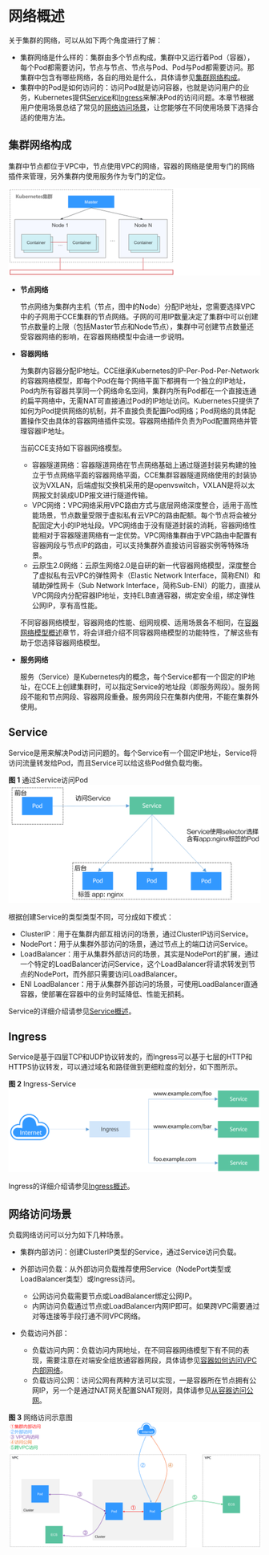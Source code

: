 # 网络概述<a name="cce_01_0010"></a>

关于集群的网络，可以从如下两个角度进行了解：

-   集群网络是什么样的：集群由多个节点构成，集群中又运行着Pod（容器），每个Pod都需要访问，节点与节点、节点与Pod、Pod与Pod都需要访问。那集群中包含有哪些网络，各自的用处是什么，具体请参见[集群网络构成](#section1131733719195)。
-   集群中的Pod是如何访问的：访问Pod就是访问容器，也就是访问用户的业务，Kubernetes提供[Service](#section1860619221134)和[Ingress](#section1248852094313)来解决Pod的访问问题。本章节根据用户使用场景总结了常见的[网络访问场景](#section1286493159)，让您能够在不同使用场景下选择合适的使用方法。

## 集群网络构成<a name="section1131733719195"></a>

集群中节点都位于VPC中，节点使用VPC的网络，容器的网络是使用专门的网络插件来管理，另外集群内使用服务作为专门的定位。

![](figures/zh-cn_image_0000001159292060.png)

-   **节点网络**

    节点网络为集群内主机（节点，图中的Node）分配IP地址，您需要选择VPC中的子网用于CCE集群的节点网络。子网的可用IP数量决定了集群中可以创建节点数量的上限（包括Master节点和Node节点），集群中可创建节点数量还受容器网络的影响，在容器网络模型中会进一步说明。

-   **容器网络**

    为集群内容器分配IP地址。CCE继承Kubernetes的IP-Per-Pod-Per-Network的容器网络模型，即每个Pod在每个网络平面下都拥有一个独立的IP地址，Pod内所有容器共享同一个网络命名空间，集群内所有Pod都在一个直接连通的扁平网络中，无需NAT可直接通过Pod的IP地址访问。Kubernetes只提供了如何为Pod提供网络的机制，并不直接负责配置Pod网络；Pod网络的具体配置操作交由具体的容器网络插件实现。容器网络插件负责为Pod配置网络并管理容器IP地址。

    当前CCE支持如下容器网络模型。

    -   容器隧道网络：容器隧道网络在节点网络基础上通过隧道封装另构建的独立于节点网络平面的容器网络平面，CCE集群容器隧道网络使用的封装协议为VXLAN，后端虚拟交换机采用的是openvswitch，VXLAN是将以太网报文封装成UDP报文进行隧道传输。
    -   VPC网络：VPC网络采用VPC路由方式与底层网络深度整合，适用于高性能场景，节点数量受限于虚拟私有云VPC的路由配额。每个节点将会被分配固定大小的IP地址段。VPC网络由于没有隧道封装的消耗，容器网络性能相对于容器隧道网络有一定优势。VPC网络集群由于VPC路由中配置有容器网段与节点IP的路由，可以支持集群外直接访问容器实例等特殊场景。
    -   云原生2.0网络：云原生网络2.0是自研的新一代容器网络模型，深度整合了虚拟私有云VPC的弹性网卡（Elastic Network Interface，简称ENI）和辅助弹性网卡（Sub Network Interface，简称Sub-ENI）的能力，直接从VPC网段内分配容器IP地址，支持ELB直通容器，绑定安全组，绑定弹性公网IP，享有高性能。

    不同容器网络模型，容器网络的性能、组网规模、适用场景各不相同，在[容器网络模型概述](容器网络模型概述.md)章节，将会详细介绍不同容器网络模型的功能特性，了解这些有助于您选择容器网络模型。

-   **服务网络**

    服务（Service）是Kubernetes内的概念，每个Service都有一个固定的IP地址，在CCE上创建集群时，可以指定Service的地址段（即服务网段）。服务网段不能和节点网段、容器网段重叠。服务网段只在集群内使用，不能在集群外使用。


## Service<a name="section1860619221134"></a>

Service是用来解决Pod访问问题的。每个Service有一个固定IP地址，Service将访问流量转发给Pod，而且Service可以给这些Pod做负载均衡。

**图 1**  通过Service访问Pod<a name="zh-cn_topic_0249851121_fig163156154816"></a>  
![](figures/通过Service访问Pod.png "通过Service访问Pod")

根据创建Service的类型类型不同，可分成如下模式：

-   ClusterIP：用于在集群内部互相访问的场景，通过ClusterIP访问Service。
-   NodePort：用于从集群外部访问的场景，通过节点上的端口访问Service。
-   LoadBalancer：用于从集群外部访问的场景，其实是NodePort的扩展，通过一个特定的LoadBalancer访问Service，这个LoadBalancer将请求转发到节点的NodePort，而外部只需要访问LoadBalancer。
-   ENI LoadBalancer：用于从集群外部访问的场景，可使用LoadBalancer直通容器，使部署在容器中的业务时延降低、性能无损耗。

Service的详细介绍请参见[Service概述](Service概述.md)。

## Ingress<a name="section1248852094313"></a>

Service是基于四层TCP和UDP协议转发的，而Ingress可以基于七层的HTTP和HTTPS协议转发，可以通过域名和路径做到更细粒度的划分，如下图所示。

**图 2**  Ingress-Service<a name="fig816719454212"></a>  
![](figures/Ingress-Service.png "Ingress-Service")

Ingress的详细介绍请参见[Ingress概述](Ingress概述.md)。

## 网络访问场景<a name="section1286493159"></a>

负载网络访问可以分为如下几种场景。

-   集群内部访问：创建ClusterIP类型的Service，通过Service访问负载。
-   外部访问负载：从外部访问负载推荐使用Service（NodePort类型或LoadBalancer类型）或Ingress访问。
    -   公网访问负载需要节点或LoadBalancer绑定公网IP。
    -   内网访问负载通过节点或LoadBalancer内网IP即可。如果跨VPC需要通过对等连接等手段打通不同VPC网络。

-   负载访问外部：
    -   负载访问内网：负载访问内网地址，在不同容器网络模型下有不同的表现，需要注意在对端安全组放通容器网段，具体请参见[容器如何访问VPC内部网络](容器如何访问VPC内部网络.md)。
    -   负载访问公网：访问公网有两种方法可以实现，一是容器所在节点拥有公网IP，另一个是通过NAT网关配置SNAT规则，具体请参见[从容器访问公网](从容器访问公网.md)。


**图 3**  网络访问示意图<a name="fig13795829151515"></a>  
![](figures/网络访问示意图.png "网络访问示意图")

